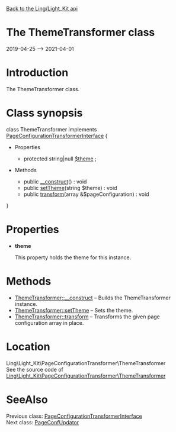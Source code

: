 [Back to the Ling/Light_Kit api](https://github.com/lingtalfi/Light_Kit/blob/master/doc/api/Ling/Light_Kit.md)



The ThemeTransformer class
================
2019-04-25 --> 2021-04-01






Introduction
============

The ThemeTransformer class.



Class synopsis
==============


class <span class="pl-k">ThemeTransformer</span> implements [PageConfigurationTransformerInterface](https://github.com/lingtalfi/Light_Kit/blob/master/doc/api/Ling/Light_Kit/PageConfigurationTransformer/PageConfigurationTransformerInterface.md) {

- Properties
    - protected string|null [$theme](#property-theme) ;

- Methods
    - public [__construct](https://github.com/lingtalfi/Light_Kit/blob/master/doc/api/Ling/Light_Kit/PageConfigurationTransformer/ThemeTransformer/__construct.md)() : void
    - public [setTheme](https://github.com/lingtalfi/Light_Kit/blob/master/doc/api/Ling/Light_Kit/PageConfigurationTransformer/ThemeTransformer/setTheme.md)(string $theme) : void
    - public [transform](https://github.com/lingtalfi/Light_Kit/blob/master/doc/api/Ling/Light_Kit/PageConfigurationTransformer/ThemeTransformer/transform.md)(array &$pageConfiguration) : void

}




Properties
=============

- <span id="property-theme"><b>theme</b></span>

    This property holds the theme for this instance.
    
    



Methods
==============

- [ThemeTransformer::__construct](https://github.com/lingtalfi/Light_Kit/blob/master/doc/api/Ling/Light_Kit/PageConfigurationTransformer/ThemeTransformer/__construct.md) &ndash; Builds the ThemeTransformer instance.
- [ThemeTransformer::setTheme](https://github.com/lingtalfi/Light_Kit/blob/master/doc/api/Ling/Light_Kit/PageConfigurationTransformer/ThemeTransformer/setTheme.md) &ndash; Sets the theme.
- [ThemeTransformer::transform](https://github.com/lingtalfi/Light_Kit/blob/master/doc/api/Ling/Light_Kit/PageConfigurationTransformer/ThemeTransformer/transform.md) &ndash; Transforms the given page configuration array in place.





Location
=============
Ling\Light_Kit\PageConfigurationTransformer\ThemeTransformer<br>
See the source code of [Ling\Light_Kit\PageConfigurationTransformer\ThemeTransformer](https://github.com/lingtalfi/Light_Kit/blob/master/PageConfigurationTransformer/ThemeTransformer.php)



SeeAlso
==============
Previous class: [PageConfigurationTransformerInterface](https://github.com/lingtalfi/Light_Kit/blob/master/doc/api/Ling/Light_Kit/PageConfigurationTransformer/PageConfigurationTransformerInterface.md)<br>Next class: [PageConfUpdator](https://github.com/lingtalfi/Light_Kit/blob/master/doc/api/Ling/Light_Kit/PageConfigurationUpdator/PageConfUpdator.md)<br>
